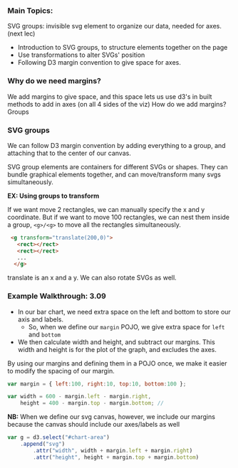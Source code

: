 ### Main Topics:

SVG groups: invisible svg element to organize our data, needed for axes. (next lec)

* Introduction to SVG groups, to structure elements together on the page
* Use transformations to alter SVGs' position
* Following D3 margin convention to give space for axes.

### Why do we need margins?

We add margins to give space, and this space lets us use d3's in built methods to add in axes (on all 4 sides of the viz)
How do we add margins? Groups

### SVG groups

We can follow D3 margin convention by adding everything to a group, and attaching that to the center of our canvas.

SVG group elements are containers for different SVGs or shapes.
They can bundle graphical elements together, and can move/transform many svgs simultaneously.

**EX: Using groups to transform**

  If we want move 2 rectangles, we can manually specify the x and y coordinate.
  But if we want to move 100 rectangles, we can nest them inside a  group, `<g>/<g>` to move all the rectangles simultaneously.

```html  
 <g transform="translate(200,0)"> 
   <rect></rect>
   <rect></rect>
   ...
  </g>
```
translate is an x and a y. We can also rotate SVGs as well.

### Example Walkthrough: 3.09

  * In our bar chart, we need extra space on the left and bottom to store our axis and labels.
    * So, when we define our `margin` POJO, we give extra space for `left` and `bottom`
  * We then calculate width and height, and subtract our margins. This width and height is for the plot of the graph, and excludes the axes.

  By using our margins and defining them in a POJO once, we make it easier to modify the spacing of our margin.

```js
var margin = { left:100, right:10, top:10, bottom:100 };

var width = 600 - margin.left - margin.right,
    height = 400 - margin.top - margin.bottom; // 
```

**NB:** When we define our svg canvas, however, we include our margins because the canvas should include our axes/labels as well

```js
var g = d3.select("#chart-area")
    .append("svg")
        .attr("width", width + margin.left + margin.right)
        .attr("height", height + margin.top + margin.bottom)
```